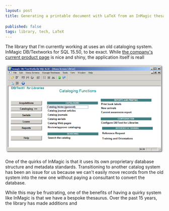 ```yaml
---
layout: post
title: Generating a printable document with LaTeX from an InMagic thesaurus

published: false
tags: library, tech, LaTeX
---
```


The library that I'm currently working at uses an old cataloging system. 
InMagic DB/Textworks for SQL 15.50, to be exact. While [the company's current product page](https://archive.is/LEs6I) is nice and shiny, the application itself
is reall

![Screenshot of InMagic DB/Textworks for SQL 15.50](images/2016-08-04-InMagic.png)

One of the quirks of InMagic is that it uses its own proprietary database structure and metadata standards. Transitioning to another catalog system has been an issue for us because we can't easily move records from the old system into the new one without paying a consultant to convert the database.

While this may be frustrating, one of the benefits of having a quirky system like InMagic is that we have a bespoke thesaurus. Over the past 15 years, the library has made additions and 


<object data="projects/InMagic-thesaurus.pdf" type="application/pdf" width="100%" height="100%">
</object>